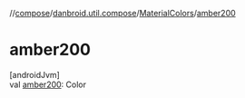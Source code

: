 //[compose](../../../index.md)/[danbroid.util.compose](../index.md)/[MaterialColors](index.md)/[amber200](amber200.md)

# amber200

[androidJvm]\
val [amber200](amber200.md): Color
